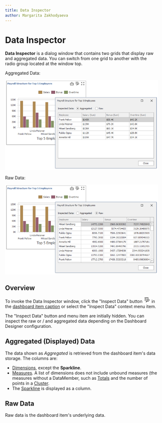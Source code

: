 ```yaml
---
title: Data Inspector
author: Margarita Zakhodyaeva
---
```

# Data Inspector
**Data Inspector** is a dialog window that contains two grids that display raw and aggregated data. You can switch from one grid to another with the radio group located at the window top. 

Aggregated Data:

![](../../../images/data-inspector-aggr.png)

Raw Data:

![](../../../images/data-inspector-raw.png)


## Overview

To invoke the Data Inspector window, click the "Inspect Data" button ![](../../../images/inspect-data-winforms.png) in the [dashboard item caption](../../dashboard-designer/dashboard-layout/dashboard-item-caption.md) or select the "Inspect Data" context menu item. 

The "Inspect Data" button and menu item are initially hidden. You can inspect the raw or / and aggregated data depending on the Dashboard Designer configuration.

## Aggregated (Displayed) Data

The data shown as _Aggregated_ is retrieved from the dashboard item's data storage.
The columns are:

* [Dimensions](../../dashboard-designer/designing-dashboard-items/grid/columns/dimension-column.md), except the **Sparkline**.
* [Measures](../../dashboard-designer/designing-dashboard-items/grid/columns/measure-column.md). A list of dimensions does not include unbound measures (the measures without a DataMember, such as [Totals](../../dashboard-designer/designing-dashboard-items/grid/totals.md) and the number of points in a [Cluster](../../dashboard-designer/designing-dashboard-items/geo-point-maps/clustering.md).
 * The [Sparkline](../../dashboard-designer/designing-dashboard-items/grid/columns/sparkline-column.md) is displayed as a column.

## Raw Data

Raw data is the dashboard item's underlying data. 